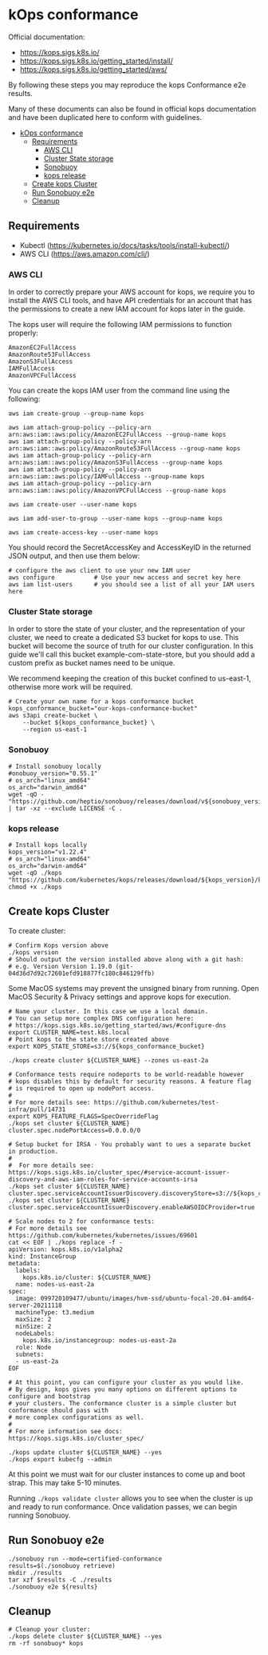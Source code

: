 # kOps conformance


Official documentation:
 - https://kops.sigs.k8s.io/
 - https://kops.sigs.k8s.io/getting_started/install/
 - https://kops.sigs.k8s.io/getting_started/aws/

By following these steps you may reproduce the kops Conformance e2e results.

Many of these documents can also be found in official kops documentation and
have been duplicated here to conform with guidelines.

- [kOps conformance](#kops-conformance)
  - [Requirements](#requirements)
    - [AWS CLI](#aws-cli)
    - [Cluster State storage](#cluster-state-storage)
    - [Sonobuoy](#sonobuoy)
    - [kops release](#kops-release)
  - [Create kops Cluster](#create-kops-cluster)
  - [Run Sonobuoy e2e](#run-sonobuoy-e2e)
  - [Cleanup](#cleanup)

## Requirements
- Kubectl (https://kubernetes.io/docs/tasks/tools/install-kubectl/)
- AWS CLI (https://aws.amazon.com/cli/)

### AWS CLI

In order to correctly prepare your AWS account for kops, we require you to install the AWS CLI tools, and have API credentials for an account that has the permissions to create a new IAM account for kops later in the guide.

The kops user will require the following IAM permissions to function properly:

```
AmazonEC2FullAccess
AmazonRoute53FullAccess
AmazonS3FullAccess
IAMFullAccess
AmazonVPCFullAccess
```

You can create the kops IAM user from the command line using the following:

```
aws iam create-group --group-name kops

aws iam attach-group-policy --policy-arn arn:aws:iam::aws:policy/AmazonEC2FullAccess --group-name kops
aws iam attach-group-policy --policy-arn arn:aws:iam::aws:policy/AmazonRoute53FullAccess --group-name kops
aws iam attach-group-policy --policy-arn arn:aws:iam::aws:policy/AmazonS3FullAccess --group-name kops
aws iam attach-group-policy --policy-arn arn:aws:iam::aws:policy/IAMFullAccess --group-name kops
aws iam attach-group-policy --policy-arn arn:aws:iam::aws:policy/AmazonVPCFullAccess --group-name kops

aws iam create-user --user-name kops

aws iam add-user-to-group --user-name kops --group-name kops

aws iam create-access-key --user-name kops
```

You should record the SecretAccessKey and AccessKeyID in the returned JSON output, and then use them below:
```
# configure the aws client to use your new IAM user
aws configure           # Use your new access and secret key here
aws iam list-users      # you should see a list of all your IAM users here
```

### Cluster State storage

In order to store the state of your cluster, and the representation of your cluster, we need to create a dedicated S3 bucket for kops to use. This bucket will become the source of truth for our cluster configuration. In this guide we'll call this bucket example-com-state-store, but you should add a custom prefix as bucket names need to be unique.

We recommend keeping the creation of this bucket confined to us-east-1, otherwise more work will be required.

```
# Create your own name for a kops conformance bucket
kops_conformance_bucket="our-kops-conformance-bucket"
aws s3api create-bucket \
    --bucket ${kops_conformance_bucket} \
    --region us-east-1
```


### Sonobuoy

```shell
# Install sonobuoy locally
#onobuoy_version="0.55.1"
# os_arch="linux_amd64"
os_arch="darwin_amd64"
wget -qO - "https://github.com/heptio/sonobuoy/releases/download/v${sonobuoy_version}/sonobuoy_${sonobuoy_version}_${os_arch}.tar.gz" | tar -xz --exclude LICENSE -C .
```

### kops release
```shell
# Install kops locally
kops_version="v1.22.4"
# os_arch="linux-amd64"
os_arch="darwin-amd64"
wget -qO ./kops "https://github.com/kubernetes/kops/releases/download/${kops_version}/kops-${os_arch}"
chmod +x ./kops
```

## Create kops Cluster

To create cluster:

```shell
# Confirm Kops version above
./kops version
# Should output the version installed above along with a git hash:
# e.g. Version Version 1.19.0 (git-04d36d7d92c72601efd918877fc180c846129ffb)
```

Some MacOS systems may prevent the unsigned binary from running.
Open MacOS Security & Privacy settings and approve kops for execution.

```shell
# Name your cluster. In this case we use a local domain.
# You can setup more complex DNS configuration here:
# https://kops.sigs.k8s.io/getting_started/aws/#configure-dns
export CLUSTER_NAME=test.k8s.local
# Point kops to the state store created above
export KOPS_STATE_STORE=s3://${kops_conformance_bucket}

./kops create cluster ${CLUSTER_NAME} --zones us-east-2a

# Conformance tests require nodeports to be world-readable however
# kops disables this by default for security reasons. A feature flag
# is required to open up nodePort access.
#
# For more details see: https://github.com/kubernetes/test-infra/pull/14731
export KOPS_FEATURE_FLAGS=SpecOverrideFlag
./kops set cluster ${CLUSTER_NAME} cluster.spec.nodePortAccess=0.0.0.0/0

# Setup bucket for IRSA - You probably want to ues a separate bucket in production.
#
#  For more details see: https://kops.sigs.k8s.io/cluster_spec/#service-account-issuer-discovery-and-aws-iam-roles-for-service-accounts-irsa
./kops set cluster ${CLUSTER_NAME} cluster.spec.serviceAccountIssuerDiscovery.discoveryStore=s3://${kops_conformance_bucket}
./kops set cluster ${CLUSTER_NAME} cluster.spec.serviceAccountIssuerDiscovery.enableAWSOIDCProvider=true

# Scale nodes to 2 for conformance tests:
# For more details see https://github.com/kubernetes/kubernetes/issues/69601
cat << EOF | ./kops replace -f -
apiVersion: kops.k8s.io/v1alpha2
kind: InstanceGroup
metadata:
  labels:
    kops.k8s.io/cluster: ${CLUSTER_NAME}
  name: nodes-us-east-2a
spec:
  image: 099720109477/ubuntu/images/hvm-ssd/ubuntu-focal-20.04-amd64-server-20211118
  machineType: t3.medium
  maxSize: 2
  minSize: 2
  nodeLabels:
    kops.k8s.io/instancegroup: nodes-us-east-2a
  role: Node
  subnets:
  - us-east-2a
EOF

# At this point, you can configure your cluster as you would like.
# By design, kops gives you many options on different options to configure and bootstrap
# your clusters. The conformance cluster is a simple cluster but conformance should pass with
# more complex configurations as well.
#
# For more information see docs: https://kops.sigs.k8s.io/cluster_spec/

./kops update cluster ${CLUSTER_NAME} --yes
./kops export kubecfg --admin
```

At this point we must wait for our cluster instances to come up and boot strap.  This may take 5-10 minutes.

Running `./kops validate cluster` allows you to see when the cluster is up and ready to run conformance.  Once validation passes, we can begin running Sonobuoy.

## Run Sonobuoy e2e
```
./sonobuoy run --mode=certified-conformance
results=$(./sonobuoy retrieve)
mkdir ./results
tar xzf $results -C ./results
./sonobuoy e2e ${results}
```



## Cleanup
```shell
# Cleanup your cluster:
./kops delete cluster ${CLUSTER_NAME} --yes
rm -rf sonobuoy* kops
```